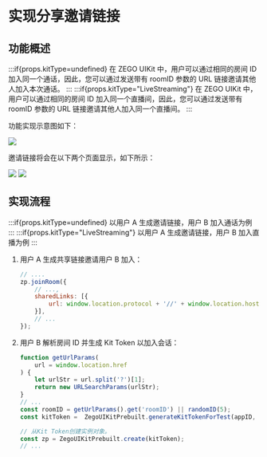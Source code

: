 # 实现分享邀请链接


## 功能概述

:::if{props.kitType=undefined}
在 ZEGO UIKit 中，用户可以通过相同的房间 ID 加入同一个通话，因此，您可以通过发送带有 roomID 参数的 URL 链接邀请其他人加入本次通话。
:::
:::if{props.kitType="LiveStreaming"}
在 ZEGO UIKit 中，用户可以通过相同的房间 ID 加入同一个直播间，因此，您可以通过发送带有 roomID 参数的 URL 链接邀请其他人加入同一个直播间。
:::

功能实现示意图如下：

<Frame width="512" height="auto" caption=""><img src="https://doc-media.zego.im/sdk-doc/Pics/UIKit/invite_by_shared_link.jpeg" /></Frame>

邀请链接将会在以下两个页面显示，如下所示：

<Frame width="512" height="auto" caption=""><img src="https://doc-media.zego.im/sdk-doc/Pics/Prebuilt_Web/preview_share.png" /></Frame>

<Frame width="512" height="auto" caption=""><img src="https://doc-media.zego.im/sdk-doc/Pics/Prebuilt_Web/joinRoom_share.png" /></Frame>


## 实现流程

:::if{props.kitType=undefined}
以用户 A 生成邀请链接，用户 B 加入通话为例
:::
:::if{props.kitType="LiveStreaming"}
以用户 A 生成邀请链接，用户 B 加入直播为例
:::

1. 用户 A 生成共享链接邀请用户 B 加入：

   ```javascript
   // ....
   zp.joinRoom({
       // ...,
       sharedLinks: [{
           url: window.location.protocol + '//' + window.location.host + window.location.pathname+ '?roomID=' + roomID,
       }],
       // ...
   });
   ```

2. 用户 B 解析房间 ID 并生成 Kit Token 以加入会话：

    ```javascript
    function getUrlParams(
        url = window.location.href
    ) {
        let urlStr = url.split('?')[1];
        return new URLSearchParams(urlStr);
    }
    // ...
    const roomID = getUrlParams().get('roomID') || randomID(5);
    const kitToken =  ZegoUIKitPrebuilt.generateKitTokenForTest(appID, serverSecret, roomID,  randomID(5),  randomID(5));

    // 从Kit Token创建实例对象。
    const zp = ZegoUIKitPrebuilt.create(kitToken);
    // ...
    ```
